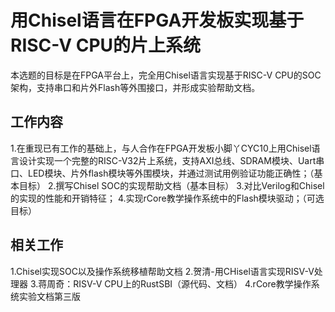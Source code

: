 # 用Chisel语言在FPGA开发板实现基于RISC-V CPU的片上系统

本选题的目标是在FPGA平台上，完全用Chisel语言实现基于RISC-V CPU的SOC架构，支持串口和片外Flash等外围接口，并形成实验帮助文档。

## 工作内容

1.在重现已有工作的基础上，与人合作在FPGA开发板小脚丫CYC10上用Chisel语言设计实现一个完整的RISC-V32片上系统，支持AXI总线、SDRAM模块、Uart串口、LED模块、片外flash模块等外围模块，并通过测试用例验证功能正确性；（基本目标）
2.撰写Chisel SOC的实现帮助文档（基本目标）
3.对比Verilog和Chisel的实现的性能和开销特征；
4.实现rCore教学操作系统中的Flash模块驱动；（可选目标）

## 相关工作

1.Chisel实现SOC以及操作系统移植帮助文档
2.贺清-用CHisel语言实现RISV-V处理器
3.蒋周奇：RISV-V CPU上的RustSBI（源代码、文档）
4.rCore教学操作系统实验文档第三版
